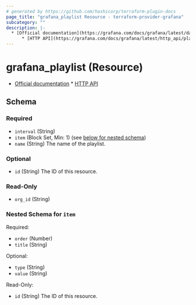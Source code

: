 ```yaml
---
# generated by https://github.com/hashicorp/terraform-plugin-docs
page_title: "grafana_playlist Resource - terraform-provider-grafana"
subcategory: ""
description: |-
  * [Official documentation](https://grafana.com/docs/grafana/latest/dashboards/playlist/)
      * [HTTP API](https://grafana.com/docs/grafana/latest/http_api/playlist/)
---
```


# grafana_playlist (Resource)

* [Official documentation](https://grafana.com/docs/grafana/latest/dashboards/playlist/)
		* [HTTP API](https://grafana.com/docs/grafana/latest/http_api/playlist/)



<!-- schema generated by tfplugindocs -->
## Schema

### Required

- `interval` (String)
- `item` (Block Set, Min: 1) (see [below for nested schema](#nestedblock--item))
- `name` (String) The name of the playlist.

### Optional

- `id` (String) The ID of this resource.

### Read-Only

- `org_id` (String)

<a id="nestedblock--item"></a>
### Nested Schema for `item`

Required:

- `order` (Number)
- `title` (String)

Optional:

- `type` (String)
- `value` (String)

Read-Only:

- `id` (String) The ID of this resource.


